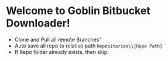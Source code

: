 # Welcome to Goblin Bitbucket Downloader!
- Clone and Pull all remote Branches"
- Auto save all repo to relative path `Repositories\\{Repo Path}`
- If Repo folder already exists, then skip.
